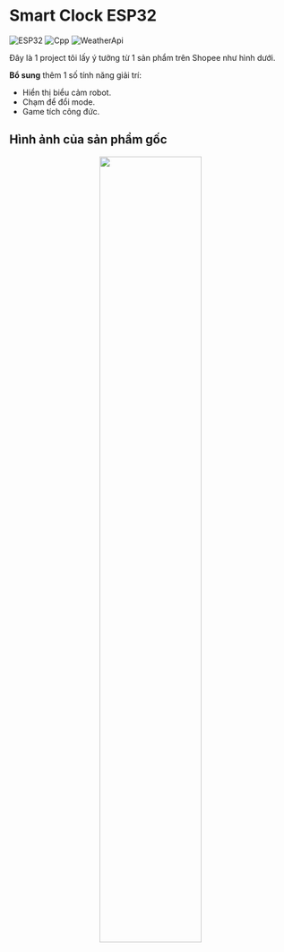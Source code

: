 # Smart Clock ESP32

![ESP32](https://img.shields.io/badge/ESP32-RealTime-blue)
![Cpp](https://img.shields.io/badge/Cpp-Hardware-violet)
![WeatherApi](https://img.shields.io/badge/WeatherApi-red)

Đây là 1 project tôi lấy ý tưởng từ 1 sản phẩm trên Shopee như hình dưới.

**Bổ sung** thêm 1 số tính năng giải trí:
- Hiển thị biểu cảm robot.
- Chạm để đổi mode.
- Game tích công đức.

## Hình ảnh của sản phẩm gốc
<p align="center">
  <img src="https://down-vn.img.susercontent.com/file/sg-11134201-7rbmq-lnmkaa6nootscb.webp" alt="" width="60%">
